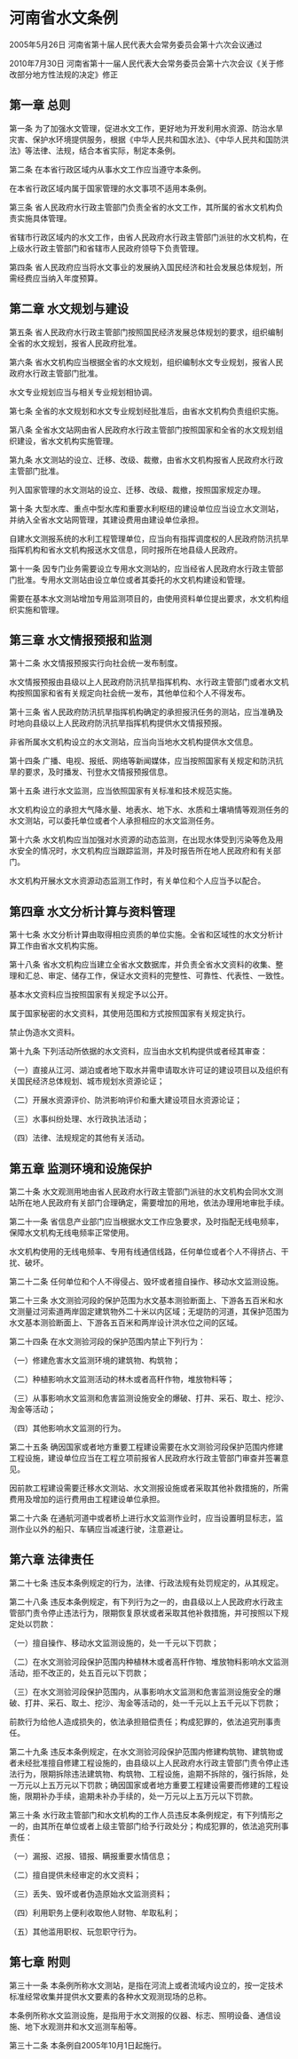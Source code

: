 # 河南省水文条例

2005年5月26日 河南省第十届人民代表大会常务委员会第十六次会议通过

2010年7月30日 河南省第十一届人民代表大会常务委员会第十六次会议《关于修改部分地方性法规的决定》修正

<!-- INFO END -->

## 第一章  总则

第一条 为了加强水文管理，促进水文工作，更好地为开发利用水资源、防治水旱灾害、保护水环境提供服务，根据《中华人民共和国水法》、《中华人民共和国防洪法》等法律、法规，结合本省实际，制定本条例。

第二条 在本省行政区域内从事水文工作应当遵守本条例。

在本省行政区域内属于国家管理的水文事项不适用本条例。

第三条 省人民政府水行政主管部门负责全省的水文工作，其所属的省水文机构负责实施具体管理。

省辖市行政区域内的水文工作，由省人民政府水行政主管部门派驻的水文机构，在上级水行政主管部门和省辖市人民政府领导下负责管理。

第四条 省人民政府应当将水文事业的发展纳入国民经济和社会发展总体规划，所需经费应当纳入年度预算。

## 第二章  水文规划与建设

第五条 省人民政府水行政主管部门按照国民经济发展总体规划的要求，组织编制全省的水文规划，报省人民政府批准。

第六条 省水文机构应当根据全省的水文规划，组织编制水文专业规划，报省人民政府水行政主管部门批准。

水文专业规划应当与相关专业规划相协调。

第七条 全省的水文规划和水文专业规划经批准后，由省水文机构负责组织实施。

第八条 全省水文站网由省人民政府水行政主管部门按照国家和全省的水文规划组织建设，省水文机构实施管理。

第九条 水文测站的设立、迁移、改级、裁撤，由省水文机构报省人民政府水行政主管部门批准。

列入国家管理的水文测站的设立、迁移、改级、裁撤，按照国家规定办理。

第十条 大型水库、重点中型水库和重要水利枢纽的建设单位应当设立水文测站，并纳入全省水文站网管理，其建设费用由建设单位承担。

自建水文测报系统的水利工程管理单位，应当向有指挥调度权的人民政府防汛抗旱指挥机构和省水文机构报送水文信息，同时报所在地县级人民政府。

第十一条 因专门业务需要设立专用水文测站的，应当经省人民政府水行政主管部门批准。专用水文测站由设立单位或者其委托的水文机构建设和管理。

需要在基本水文测站增加专用监测项目的，由使用资料单位提出要求，水文机构组织实施和管理。

## 第三章  水文情报预报和监测

第十二条 水文情报预报实行向社会统一发布制度。

水文情报预报由县级以上人民政府防汛抗旱指挥机构、水行政主管部门或者水文机构按照国家和省有关规定向社会统一发布，其他单位和个人不得发布。

第十三条 省人民政府防汛抗旱指挥机构确定的承担报汛任务的测站，应当准确及时地向县级以上人民政府防汛抗旱指挥机构提供水文情报预报。

非省所属水文机构设立的水文测站，应当向当地水文机构提供水文信息。

第十四条 广播、电视、报纸、网络等新闻媒体，应当按照国家有关规定和防汛抗旱的要求，及时播发、刊登水文情报预报信息。

第十五条 进行水文监测，应当依照国家有关标准和技术规范实施。

水文机构设立的承担大气降水量、地表水、地下水、水质和土壤墒情等观测任务的水文测站，可以委托单位或者个人承担相应的水文监测任务。

第十六条 水文机构应当加强对水资源的动态监测，在出现水体受到污染等危及用水安全的情况时，水文机构应当跟踪监测，并及时报告所在地人民政府和有关部门。

水文机构开展水文水资源动态监测工作时，有关单位和个人应当予以配合。

## 第四章  水文分析计算与资料管理

第十七条 水文分析计算由取得相应资质的单位实施。全省和区域性的水文分析计算工作由省水文机构实施。

第十八条 省水文机构应当建立全省水文数据库，并负责全省水文资料的收集、整理和汇总、审定、储存工作，保证水文资料的完整性、可靠性、代表性、一致性。

基本水文资料应当按照国家有关规定予以公开。

属于国家秘密的水文资料，其使用范围和方式按照国家有关规定执行。

禁止伪造水文资料。

第十九条 下列活动所依据的水文资料，应当由水文机构提供或者经其审查：

（一）直接从江河、湖泊或者地下取水并需申请取水许可证的建设项目以及组织有关国民经济总体规划、城市规划水资源论证；

（二）开展水资源评价、防洪影响评价和重大建设项目水资源论证；

（三）水事纠纷处理、水行政执法活动；

（四）法律、法规规定的其他有关活动。

## 第五章  监测环境和设施保护

第二十条 水文观测用地由省人民政府水行政主管部门派驻的水文机构会同水文测站所在地人民政府有关部门合理确定，需要增加的用地，依法办理用地审批手续。

第二十一条 省信息产业部门应当根据水文工作应急要求，及时指配无线电频率，保障水文机构无线电频率正常使用。

水文机构使用的无线电频率、专用有线通信线路，任何单位或者个人不得挤占、干扰、破坏。

第二十二条 任何单位和个人不得侵占、毁坏或者擅自操作、移动水文监测设施。

第二十三条 水文测验河段的保护范围为水文基本测验断面上、下游各五百米和水文测量过河索道两岸固定建筑物外二十米以内区域；无堤防的河道，其保护范围为水文基本测验断面上、下游各五百米和两岸设计洪水位之间的区域。

第二十四条 在水文测验河段的保护范围内禁止下列行为：

（一）修建危害水文监测环境的建筑物、构筑物；

（二）种植影响水文监测活动的林木或者高秆作物，堆放物料等；

（三）从事影响水文监测和危害监测设施安全的爆破、打井、采石、取土、挖沙、淘金等活动；

（四）其他影响水文监测的行为。

第二十五条 确因国家或者地方重要工程建设需要在水文测验河段保护范围内修建工程设施，建设单位应当在工程立项前报省人民政府水行政主管部门审查并签署意见。

因前款工程建设需要迁移水文测站、水文测报设施或者采取其他补救措施的，所需费用及增加的运行费用由工程建设单位承担。

第二十六条 在通航河道中或者桥上进行水文监测作业时，应当设置明显标志，监测作业以外的船只、车辆应当减速行驶，注意避让。

## 第六章  法律责任

第二十七条 违反本条例规定的行为，法律、行政法规有处罚规定的，从其规定。

第二十八条 违反本条例规定，有下列行为之一的，由县级以上人民政府水行政主管部门责令停止违法行为，限期恢复原状或者采取其他补救措施，并可按照以下规定处以罚款：

（一）擅自操作、移动水文监测设施的，处一千元以下罚款；

（二）在水文测验河段保护范围内种植林木或者高秆作物、堆放物料影响水文监测活动，拒不改正的，处五百元以下罚款；

（三）在水文测验河段保护范围内，从事影响水文监测和危害监测设施安全的爆破、打井、采石、取土、挖沙、淘金等活动的，处一千元以上五千元以下罚款；

前款行为给他人造成损失的，依法承担赔偿责任；构成犯罪的，依法追究刑事责任。

第二十九条 违反本条例规定，在水文测验河段保护范围内修建构筑物、建筑物或者未经批准擅自修建工程设施的，由县级以上人民政府水行政主管部门责令停止违法行为，限期拆除违法建筑物、构筑物、工程设施，逾期不拆除的，强行拆除，处一万元以上五万元以下罚款；确因国家或者地方重要工程建设需要而修建的工程设施，限期补办手续，逾期未补办手续的，处一万元以上五万元以下罚款。

第三十条 水行政主管部门和水文机构的工作人员违反本条例规定，有下列情形之一的，由其所在单位或者上级主管部门给予行政处分；构成犯罪的，依法追究刑事责任：

（一）漏报、迟报、错报、瞒报重要水情信息；

（二）擅自提供未经审定的水文资料；

（三）丢失、毁坏或者伪造原始水文监测资料；

（四）利用职务上便利收取他人财物、牟取私利；

（五）其他滥用职权、玩忽职守行为。

## 第七章  附则

第三十一条 本条例所称水文测站，是指在河流上或者流域内设立的，按一定技术标准经常收集并提供水文要素的各种水文观测现场的总称。

本条例所称水文监测设施，是指用于水文测报的仪器、标志、照明设备、通信设施、地下水观测井和水文巡测车船等。

第三十二条 本条例自2005年10月1日起施行。